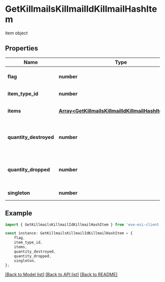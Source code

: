 # GetKillmailsKillmailIdKillmailHashItem

item object

## Properties

Name | Type | Description | Notes
------------ | ------------- | ------------- | -------------
**flag** | **number** | Flag for the location of the item  | [default to undefined]
**item_type_id** | **number** | item_type_id integer | [default to undefined]
**items** | [**Array&lt;GetKillmailsKillmailIdKillmailHashItemsItem&gt;**](GetKillmailsKillmailIdKillmailHashItemsItem.md) | items array | [optional] [default to undefined]
**quantity_destroyed** | **number** | How many of the item were destroyed if any  | [optional] [default to undefined]
**quantity_dropped** | **number** | How many of the item were dropped if any  | [optional] [default to undefined]
**singleton** | **number** | singleton integer | [default to undefined]

## Example

```typescript
import { GetKillmailsKillmailIdKillmailHashItem } from 'eve-esi-client-ts';

const instance: GetKillmailsKillmailIdKillmailHashItem = {
    flag,
    item_type_id,
    items,
    quantity_destroyed,
    quantity_dropped,
    singleton,
};
```

[[Back to Model list]](../README.md#documentation-for-models) [[Back to API list]](../README.md#documentation-for-api-endpoints) [[Back to README]](../README.md)
